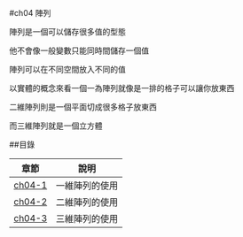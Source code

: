 #ch04 陣列


陣列是一個可以儲存很多值的型態

他不會像一般變數只能同時間儲存一個值

陣列可以在不同空間放入不同的值

以實體的概念來看一個一為陣列就像是一排的格子可以讓你放東西

二維陣列則是一個平面切成很多格子放東西

而三維陣列就是一個立方體




##目錄

|章節                                        |說明                                         |
|--------------------------------------------|---------------------------------------------|
|[ch04-1](ch04-1/)                           |一維陣列的使用                               |
|[ch04-2](ch04-2/)                           |二維陣列的使用                               |
|[ch04-3](ch04-3/)                           |三維陣列的使用                               |
